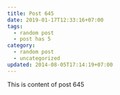 ```yaml
---
title: Post 645
date: 2019-01-17T12:33:16+07:00
tags:
  - random post
  - post has 5
category:
  - random post
  - uncategorized
updated: 2014-08-05T17:14:19+07:00
---
```

This is content of post 645